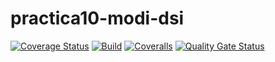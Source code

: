 # practica10-modi-dsi
[![Coverage Status](https://coveralls.io/repos/github/Gith138/practica10-modi-dsi/badge.svg?branch=main)](https://coveralls.io/github/Gith138/practica10-modi-dsi?branch=main)
[![Build](https://github.com/Gith138/practica10-modi-dsi/actions/workflows/sonarcloud.yml/badge.svg)](https://github.com/Gith138/practica10-modi-dsi/actions/workflows/sonarcloud.yml)
[![Coveralls](https://github.com/Gith138/practica10-modi-dsi/actions/workflows/coveralls.yml/badge.svg)](https://github.com/Gith138/practica10-modi-dsi/actions/workflows/coveralls.yml)
[![Quality Gate Status](https://sonarcloud.io/api/project_badges/measure?project=Gith138_practica10-modi-dsi&metric=alert_status)](https://sonarcloud.io/summary/new_code?id=Gith138_practica10-modi-dsi)